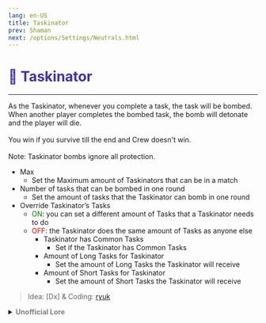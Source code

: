 ```yaml
---
lang: en-US
title: Taskinator
prev: Shaman
next: /options/Settings/Neutrals.html
---
```


# <font color="#4233a2">📑 <b>Taskinator</b></font> <Badge text="Benign" type="tip" vertical="middle"/>
---

As the Taskinator, whenever you complete a task, the task will be bombed. When another player completes the bombed task, the bomb will detonate and the player will die.<br><br>
You win if you survive till the end and Crew doesn't win.<br><br>
Note: Taskinator bombs ignore all protection.
* Max
  * Set the Maximum amount of Taskinators that can be in a match 
* Number of tasks that can be bombed in one round
  * Set the amount of tasks that the Taskinator can bomb in one round
* Override Taskinator’s Tasks
  * <font color=green>ON</font>: you can set a different amount of Tasks that a Taskinator needs to do
  * <font color=red>OFF</font>: the Taskinator does the same amount of Tasks as anyone else
    * Taskinator has Common Tasks
      * Set if the Taskinator has Common Tasks
    * Amount of Long Tasks for Taskinator
      * Set the amount of Long Tasks the Taskinator will receive
    * Amount of Short Tasks for Taskinator 
      * Set the amount of Short Tasks the Taskinator will receive

> Idea: [Dx] & Coding: [ryuk](https://github.com/ryuk2098)

<details>
<summary><b><font color=gray>Unofficial Lore</font></b></summary>

Placeholder: This role is a ROLE OH EM GOSH
> Submitted by: Member
</details>
